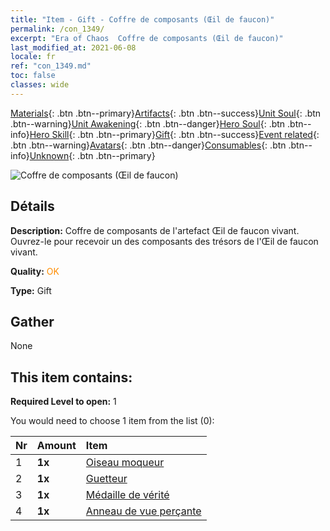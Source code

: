 ```yaml
---
title: "Item - Gift - Coffre de composants (Œil de faucon)"
permalink: /con_1349/
excerpt: "Era of Chaos  Coffre de composants (Œil de faucon)"
last_modified_at: 2021-06-08
locale: fr
ref: "con_1349.md"
toc: false
classes: wide
---
```

 [Materials](/ItemsFR/){: .btn .btn--primary}[Artifacts](/ItemsFR/Artifacts/){: .btn .btn--success}[Unit Soul](/ItemsFR/UnitSoul/){: .btn .btn--warning}[Unit Awakening](/ItemsFR/UnitAwakening/){: .btn .btn--danger}[Hero Soul](/ItemsFR/HeroSoul/){: .btn .btn--info}[Hero Skill](/ItemsFR/HeroSkill/){: .btn .btn--primary}[Gift](/ItemsFR/Gift/){: .btn .btn--success}[Event related](/ItemsFR/Events/){: .btn .btn--warning}[Avatars](/ItemsFR/Avatars/){: .btn .btn--danger}[Consumables](/ItemsFR/Consumables/){: .btn .btn--info}[Unknown](/ItemsFR/Unknown/){: .btn .btn--primary}

 ![Coffre de composants (Œil de faucon)](/images/t/i_906026.png)

## Détails
 **Description:** Coffre de composants de l'artefact Œil de faucon vivant. Ouvrez-le pour recevoir un des composants des trésors de l'Œil de faucon vivant.

 **Quality:** <span style="color: #FF8C00">OK</span>

 **Type:** Gift

## Gather

  None

## This item contains:

 **Required Level to open:** 1

 You would need to choose 1 item from the list (0):

  | Nr | Amount |     Item    |
  |:---|:-------|:------------|
  | 1 |  **1x** | [Oiseau moqueur](/ItemsFR/art_132/) |  | 
  | 2 |  **1x** | [Guetteur](/ItemsFR/art_133/) |  | 
  | 3 |  **1x** | [Médaille de vérité](/ItemsFR/art_134/) |  | 
  | 4 |  **1x** | [Anneau de vue perçante](/ItemsFR/art_135/) |  | 
